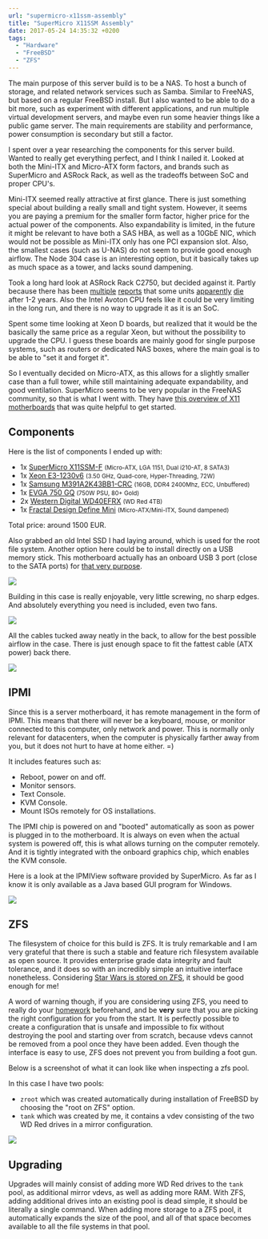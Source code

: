 ```yaml
---
url: "supermicro-x11ssm-assembly"
title: "SuperMicro X11SSM Assembly"
date: 2017-05-24 14:35:32 +0200
tags:
  - "Hardware"
  - "FreeBSD"
  - "ZFS"
---
```


<script>
	import Image from "$lib/Image.svelte";
</script>

The main purpose of this server build is to be a NAS.
To host a bunch of storage, and related network services such as Samba.
Similar to FreeNAS, but based on a regular FreeBSD install.
But I also wanted to be able to do a bit more,
such as experiment with different applications,
and run multiple virtual development servers,
and maybe even run some heavier things like a public game server.
The main requirements are stability and performance,
power consumption is secondary but still a factor.

I spent over a year researching the components for this server build.
Wanted to really get everything perfect, and I think I nailed it.
Looked at both the Mini-ITX and Micro-ATX form factors,
and brands such as SuperMicro and ASRock Rack,
as well as the tradeoffs between SoC and proper CPU's.

Mini-ITX seemed really attractive at first glance.
There is just something special about building a really small and tight system.
However, it seems you are paying a premium for the smaller form factor,
higher price for the actual power of the components.
Also expandability is limited, in the future it might be relevant to have
both a SAS HBA, as well as a 10GbE NIC, which would not be possible
as Mini-ITX only has one PCI expansion slot.
Also, the smallest cases (such as U-NAS) do not seem to provide
good enough airflow.
The Node 304 case is an interesting option,
but it basically takes up as much space as a tower, and lacks sound dampening.

[report1]: https://www.theregister.co.uk/2017/02/07/intel_atom_failures_go_back_18_months/
[report2]: https://forums.freenas.org/index.php?threads/dead-asrock-c2750d4i-and-poor-customer-service.45762/
[report3]: https://www.reddit.com/r/homelab/comments/4ufa8i/c2750d4i_wont_power_up/
[report4]: https://www.reddit.com/r/freenas/comments/4x1kh1/asrock_c2550d4i_sudden_death/

Took a long hard look at ASRock Rack C2750, but decided against it.
Partly because there has been [multiple][report1] [reports][report2] that
some units [apparently][report3] [die][report4] after 1-2 years.
Also the Intel Avoton CPU feels like it could be very limiting in the long run,
and there is no way to upgrade it as it is an SoC.

Spent some time looking at Xeon D boards,
but realized that it would be the basically the same price as a regular Xeon,
but without the possibility to upgrade the CPU.
I guess these boards are mainly good for single purpose systems,
such as routers or dedicated NAS boxes,
where the main goal is to be able to "set it and forget it".

[x11overview]: https://forums.freenas.org/index.php?resources/so-you%E2%80%99ve-decided-to-buy-a-supermicro-x11-board.13/

So I eventually decided on Micro-ATX,
as this allows for a slightly smaller case than a full tower,
while still maintaining adequate expandability, and good ventilation.
SuperMicro seems to be very popular in the FreeNAS community,
so that is what I went with. They have [this overview of X11 motherboards][x11overview]
that was quite helpful to get started.

## Components

[mobo]: https://www.supermicro.com/products/motherboard/Xeon/C236_C232/X11SSM-F.cfm
[cpu]: https://ark.intel.com/products/97474/Intel-Xeon-Processor-E3-1230-v6-8M-Cache-3_50-GHz
[ram]: http://www.samsung.com/semiconductor/products/dram/pc-dram/ddr4-unbuffered-dimm/M391A2K43BB1
[psu]: https://www.evga.com/products/product.aspx?pn=210-GQ-0750-V1
[disk]: https://www.wdc.com/products/internal-storage/wd-red.html
[case]: http://www.fractal-design.com/home/product/cases/define-series/define-mini

Here is the list of components I ended up with:

- 1x [SuperMicro X11SSM-F][mobo] <small>(Micro-ATX, LGA 1151, Dual i210-AT, 8 SATA3)</small>
- 1x [Xeon E3-1230v6][cpu] <small>(3.50 GHz, Quad-core, Hyper-Threading, 72W)</small>
- 1x [Samsung M391A2K43BB1-CRC][ram] <small>(16GB, DDR4 2400Mhz, ECC, Unbuffered)</small>
- 1x [EVGA 750 GQ][psu] <small>(750W PSU, 80+ Gold)</small>
- 2x [Western Digital WD40EFRX][disk] <small>(WD Red 4TB)</small>
- 1x [Fractal Design Define Mini][case] <small>(Micro-ATX/Mini-ITX, Sound dampened)</small>

Total price: around 1500 EUR.

[usbport]: https://www.howtogeek.com/201493/ask-htg-can-i-plug-a-usb-device-right-into-my-motherboard/

Also grabbed an old Intel SSD I had laying around,
which is used for the root file system.
Another option here could be to install directly on a USB memory stick.
This motherboard actually has an onboard USB 3 port
(close to the SATA ports) for [that very purpose][usbport].

<Image src="/supermicro-x11ssm-assembly/components.jpg" />

Building in this case is really enjoyable,
very little screwing, no sharp edges.
And absolutely everything you need is included, even two fans.

<Image src="/supermicro-x11ssm-assembly/inside.jpg" />

All the cables tucked away neatly in the back,
to allow for the best possible airflow in the case.
There is just enough space to fit the fattest cable (ATX power) back there.

<Image src="/supermicro-x11ssm-assembly/backside.jpg" />

## IPMI

Since this is a server motherboard,
it has remote management in the form of IPMI.
This means that there will never be a keyboard, mouse, or monitor connected
to this computer, only network and power.
This is normally only relevant for datacenters,
when the computer is physically farther away from you,
but it does not hurt to have at home either. =)

It includes features such as:

- Reboot, power on and off.
- Monitor sensors.
- Text Console.
- KVM Console.
- Mount ISOs remotely for OS installations.

The IPMI chip is powered on and "booted" automatically
as soon as power is plugged in to the motherboard.
It is always on even when the actual system is powered off,
this is what allows turning on the computer remotely.
And it is tightly integrated with the onboard graphics chip,
which enables the KVM console.

Here is a look at the IPMIView software provided by SuperMicro.
As far as I know it is only available as a Java based GUI program for Windows.

<Image src="/supermicro-x11ssm-assembly/ipmi.png" />

[starwars]: https://twitter.com/allanjude/status/656481424044748800

## ZFS

The filesystem of choice for this build is ZFS.
It is truly remarkable and I am very grateful
that there is such a stable and feature rich
filesystem available as open source.
It provides enterprise grade data integrity and fault tolerance,
and it does so with an incredibly simple an intuitive interface nonetheless.
Considering [Star Wars is stored on ZFS][starwars],
it should be good enough for me!

[homework]: https://forums.freenas.org/index.php?threads/slideshow-explaining-vdev-zpool-zil-and-l2arc-for-noobs.7775/

A word of warning though, if you are considering using ZFS,
you need to really do your [homework][homework] beforehand,
and be **very** sure that you are picking the right
configuration for you from the start.
It is perfectly possible to create a configuration that is unsafe
and impossible to fix without destroying the pool
and starting over from scratch, because vdevs cannot be removed from a pool
once they have been added.
Even though the interface is easy to use,
ZFS does not prevent you from building a foot gun.

Below is a screenshot of what it can look like when inspecting a zfs pool.

In this case I have two pools:

- `zroot` which was created automatically during installation of FreeBSD
  by choosing the "root on ZFS" option.
- `tank` which was created by me, it contains a vdev
  consisting of the two WD Red drives in a mirror configuration.

<Image src="/supermicro-x11ssm-assembly/zfs.png" />

## Upgrading

Upgrades will mainly consist of adding more WD Red drives to the `tank` pool,
as additional mirror vdevs,
as well as adding more RAM.
With ZFS, adding additional drives into an existing pool is dead simple,
it should be literally a single command.
When adding more storage to a ZFS pool,
it automatically expands the size of the pool,
and all of that space becomes available to all the file systems in that pool.
